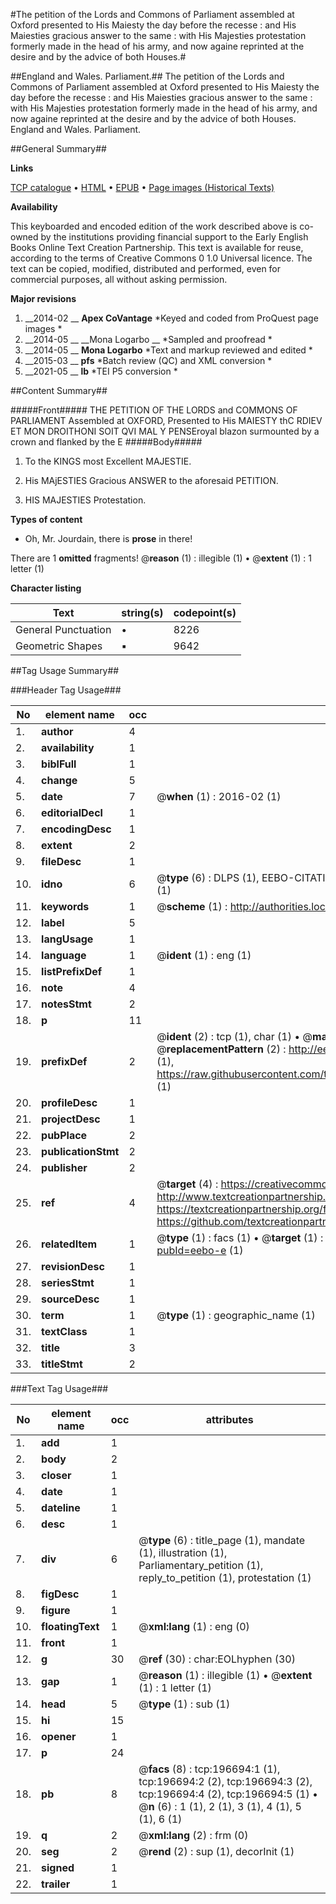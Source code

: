 #The petition of the Lords and Commons of Parliament assembled at Oxford presented to His Maiesty the day before the recesse : and His Maiesties gracious answer to the same : with His Majesties protestation formerly made in the head of his army, and now againe reprinted at the desire and by the advice of both Houses.#

##England and Wales. Parliament.##
The petition of the Lords and Commons of Parliament assembled at Oxford presented to His Maiesty the day before the recesse : and His Maiesties gracious answer to the same : with His Majesties protestation formerly made in the head of his army, and now againe reprinted at the desire and by the advice of both Houses.
England and Wales. Parliament.

##General Summary##

**Links**

[TCP catalogue](http://www.ota.ox.ac.uk/tcp/)  • 
[HTML](http://tei.it.ox.ac.uk/tcp/Texts-HTML/free/B22/B22208.html)  • 
[EPUB](http://tei.it.ox.ac.uk/tcp/Texts-EPUB/free/B22/B22208.epub) • 
[Page images (Historical Texts)](https://historicaltexts.jisc.ac.uk/eebo-12066359e)

**Availability**

This keyboarded and encoded edition of the work described above is co-owned by the
    institutions providing financial support to the Early English Books Online Text Creation
    Partnership. This text is available for reuse, according to the terms of  Creative Commons 0 1.0 Universal
    licence. The text can be copied, modified, distributed and performed, even for commercial
    purposes, all without asking permission.

**Major revisions**

1. __2014-02 __ __Apex CoVantage__ *Keyed and coded from ProQuest page images *
1. __2014-05 __ __Mona Logarbo __ *Sampled and proofread *
1. __2014-05 __ __Mona Logarbo__ *Text and markup reviewed and edited *
1. __2015-03 __ __pfs__ *Batch review (QC) and XML conversion *
1. __2021-05 __ __lb__ *TEI P5 conversion *

##Content Summary##

#####Front#####
THE PETITION OF THE LORDS and COMMONS OF PARLIAMENT Assembled at OXFORD, Presented to His MAIESTY thC RDIEV ET MON DROITHONI SOIT QVI MAL Y PENSEroyal blazon surmounted by a crown and flanked by the E
#####Body#####

1. To the KINGS most Excellent MAJESTIE.

1. His MAjESTIES Gracious ANSWER to the aforesaid PETITION.

1. HIS MAJESTIES Protestation.

**Types of content**

  * Oh, Mr. Jourdain, there is **prose** in there!

There are 1 **omitted** fragments! 
 @__reason__ (1) : illegible (1)  •  @__extent__ (1) : 1 letter (1)

**Character listing**


|Text|string(s)|codepoint(s)|
|---|---|---|
|General Punctuation|•|8226|
|Geometric Shapes|▪|9642|

##Tag Usage Summary##

###Header Tag Usage###

|No|element name|occ|attributes|
|---|---|---|---|
|1.|__author__|4||
|2.|__availability__|1||
|3.|__biblFull__|1||
|4.|__change__|5||
|5.|__date__|7| @__when__ (1) : 2016-02 (1)|
|6.|__editorialDecl__|1||
|7.|__encodingDesc__|1||
|8.|__extent__|2||
|9.|__fileDesc__|1||
|10.|__idno__|6| @__type__ (6) : DLPS (1), EEBO-CITATION (1), VID (1), EEBO-PROQUEST (1), STC (1), OCLC (1)|
|11.|__keywords__|1| @__scheme__ (1) : http://authorities.loc.gov/ (1)|
|12.|__label__|5||
|13.|__langUsage__|1||
|14.|__language__|1| @__ident__ (1) : eng (1)|
|15.|__listPrefixDef__|1||
|16.|__note__|4||
|17.|__notesStmt__|2||
|18.|__p__|11||
|19.|__prefixDef__|2| @__ident__ (2) : tcp (1), char (1)  •  @__matchPattern__ (2) : ([0-9\-]+):([0-9IVX]+) (1), (.+) (1)  •  @__replacementPattern__ (2) : http://eebo.chadwyck.com/downloadtiff?vid=$1&page=$2 (1), https://raw.githubusercontent.com/textcreationpartnership/Texts/master/tcpchars.xml#$1 (1)|
|20.|__profileDesc__|1||
|21.|__projectDesc__|1||
|22.|__pubPlace__|2||
|23.|__publicationStmt__|2||
|24.|__publisher__|2||
|25.|__ref__|4| @__target__ (4) : https://creativecommons.org/publicdomain/zero/1.0/ (1), http://www.textcreationpartnership.org/docs/. (1), https://textcreationpartnership.org/faq/#faq05 (1), https://github.com/textcreationpartnership (1)|
|26.|__relatedItem__|1| @__type__ (1) : facs (1)  •  @__target__ (1) : https://data.historicaltexts.jisc.ac.uk/view?pubId=eebo-e (1)|
|27.|__revisionDesc__|1||
|28.|__seriesStmt__|1||
|29.|__sourceDesc__|1||
|30.|__term__|1| @__type__ (1) : geographic_name (1)|
|31.|__textClass__|1||
|32.|__title__|3||
|33.|__titleStmt__|2||


###Text Tag Usage###

|No|element name|occ|attributes|
|---|---|---|---|
|1.|__add__|1||
|2.|__body__|2||
|3.|__closer__|1||
|4.|__date__|1||
|5.|__dateline__|1||
|6.|__desc__|1||
|7.|__div__|6| @__type__ (6) : title_page (1), mandate (1), illustration (1), Parliamentary_petition (1), reply_to_petition (1), protestation (1)|
|8.|__figDesc__|1||
|9.|__figure__|1||
|10.|__floatingText__|1| @__xml:lang__ (1) : eng (0)|
|11.|__front__|1||
|12.|__g__|30| @__ref__ (30) : char:EOLhyphen (30)|
|13.|__gap__|1| @__reason__ (1) : illegible (1)  •  @__extent__ (1) : 1 letter (1)|
|14.|__head__|5| @__type__ (1) : sub (1)|
|15.|__hi__|15||
|16.|__opener__|1||
|17.|__p__|24||
|18.|__pb__|8| @__facs__ (8) : tcp:196694:1 (1), tcp:196694:2 (2), tcp:196694:3 (2), tcp:196694:4 (2), tcp:196694:5 (1)  •  @__n__ (6) : 1 (1), 2 (1), 3 (1), 4 (1), 5 (1), 6 (1)|
|19.|__q__|2| @__xml:lang__ (2) : frm (0)|
|20.|__seg__|2| @__rend__ (2) : sup (1), decorInit (1)|
|21.|__signed__|1||
|22.|__trailer__|1||
